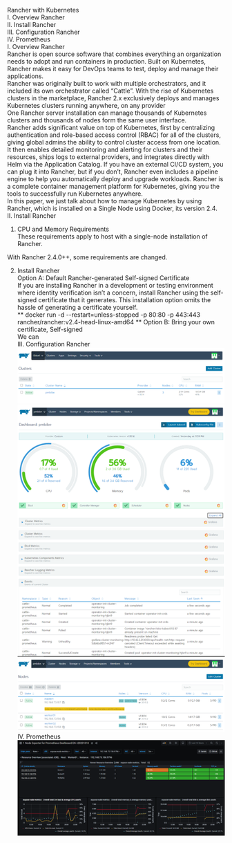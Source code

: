Rancher with Kubernetes  
I.	Overview Rancher  
II.	Install Rancher  
III.	Configuration Rancher  
IV.	Prometheus     
I.	Overview Rancher  
 Rancher is open source software that combines everything an organization needs to adopt and run containers in production. Built on Kubernetes, Rancher makes it easy for DevOps teams to test, deploy and manage their applications.    
 Rancher was originally built to work with multiple orchestrators, and it included its own orchestrator called “Cattle”. With the rise of Kubernetes clusters in the marketplace, Rancher 2.x exclusively deploys and manages Kubernetes clusters running anywhere, on any provider  
 One Rancher server installation can manage thousands of Kubernetes clusters and thousands of nodes form the same user interface.  
 Rancher adds significant value on top of Kubernetes, first by centralizing authentication and role-based access control (RBAC) for all of the clusters, giving global admins the ability to control cluster access from one location.  
 It then enables detailed monitoring and alerting for clusters and their resources, ships logs to external providers, and integrates directly with Helm via the Application Catalog. If you have an external CI/CD system, you can plug it into Rancher, but if you don’t, Rancher even includes a pipeline engine to help you automatically deploy and upgrade workloads.
 Rancher is a complete container management platform for Kubernetes, giving you the tools to successfully run Kubernetes anywhere.  
 In this paper, we just talk about how to manage Kubernetes by using Rancher, which is installed on a Single Node using Docker, its version 2.4.  
II.	Install Rancher  
1.	CPU and Memory Requirements  
These requirements apply to host with a single-node installation of Rancher.  
 
With Rancher 2.4.0++, some requirements are changed.  
 
2.	Install Rancher  
Option A: Default Rancher-generated Self-signed Certificate  
If you are installing Rancher in a development or testing environment where identity verification isn’t a concern, install Rancher using the self-signed certificate that it generates. This installation option omits the hassle of generating a certificate yourself.  
** docker run -d --restart=unless-stopped -p 80:80 -p 443:443 rancher/rancher:v2.4-head-linux-amd64  **
Option B: Bring your own certificate, Self-signed  
We can  
III.	Configuration Rancher 
![Alt text](images/Pic01.PNG?raw=true "Title")
![Alt text](images/Pic02.PNG?raw=true "Title")
![Alt text](images/Pic03.PNG?raw=true "Title")
![Alt text](images/Pic04.PNG?raw=true "Title")
IV. Prometheus  
![Alt text](images/Pic005.PNG?raw=true "Title")

